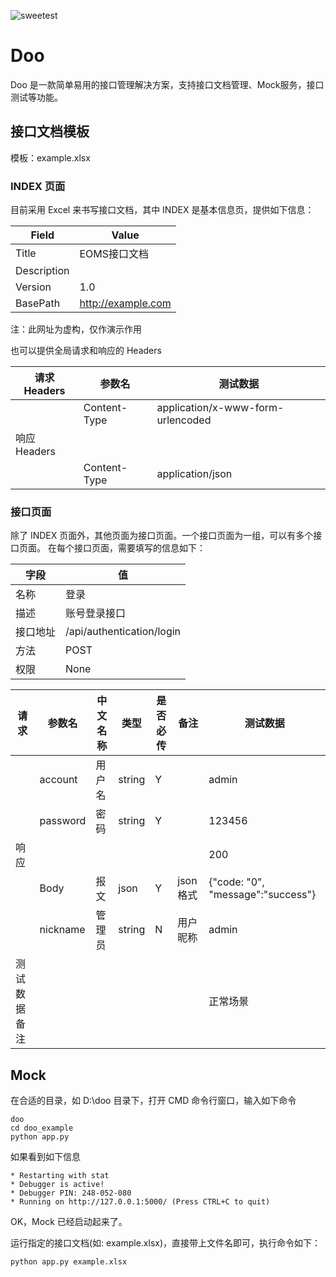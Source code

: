 ![sweetest](https://github.com/tonglei100/doo/blob/master/logo.png?raw=true)

# Doo

Doo 是一款简单易用的接口管理解决方案，支持接口文档管理、Mock服务，接口测试等功能。

## 接口文档模板

模板：example.xlsx

### INDEX 页面

目前采用 Excel 来书写接口文档，其中 INDEX 是基本信息页，提供如下信息：

| Field       | Value             |
| ----------- | ----------------- |
| Title       | EOMS接口文档          |
| Description |                   |
| Version     | 1.0               |
| BasePath    | <http://example.com> |

注：此网址为虚构，仅作演示作用

也可以提供全局请求和响应的 Headers

| 请求Headers | 参数名          | 测试数据                              |
| --------- | ------------ | --------------------------------- |
|           | Content-Type | application/x-www-form-urlencoded |
| 响应Headers |              |                                   |
|           | Content-Type | application/json                  |


### 接口页面

除了 INDEX 页面外，其他页面为接口页面。一个接口页面为一组，可以有多个接口页面。
在每个接口页面，需要填写的信息如下：

|字段  |值                         |
|----|----------------------------|
|名称  |登录                       |
|描述  |账号登录接口                 |
|接口地址|/api/authentication/login |
|方法  |POST                       |
|权限  |None                       |


|请求    |参数名     |中文名称|类型    |是否必传|备注    |测试数据                 |
|------|--------|----|------|----|------|-----------------------------------|
|      |account |用户名 |string|Y   |      |admin                            |
|      |password|密码  |string|Y   |      |123456                            |
|响应    |        |    |      |    |      |200                               |
|      |Body    |报文  |json  |Y   |json格式|{"code: "0", "message":"success"}|
|      |nickname|管理员 |string|N   |用户昵称  |admin                          |
|测试数据备注|        |    |      |    |      |正常场景                         |


## Mock

在合适的目录，如 D:\\doo 目录下，打开 CMD 命令行窗口，输入如下命令

```shell
doo
cd doo_example
python app.py
```
如果看到如下信息

```shell
* Restarting with stat
* Debugger is active!
* Debugger PIN: 248-052-080
* Running on http://127.0.0.1:5000/ (Press CTRL+C to quit)
```

OK，Mock 已经启动起来了。

运行指定的接口文档(如: example.xlsx)，直接带上文件名即可，执行命令如下：

```
python app.py example.xlsx
```
